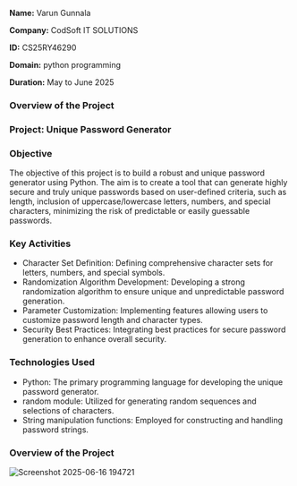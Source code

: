 **Name:** Varun Gunnala

**Company:** CodSoft IT SOLUTIONS

**ID:** CS25RY46290

**Domain:** python programming

**Duration:** May to June 2025



### Overview of the Project


### Project: Unique Password Generator



### Objective
The objective of this project is to build a robust and unique password generator using Python. The aim is to create a tool that can generate highly secure and truly unique passwords based on user-defined criteria, such as length, inclusion of uppercase/lowercase letters, numbers, and special characters, minimizing the risk of predictable or easily guessable passwords.


### Key Activities
 * Character Set Definition: Defining comprehensive character sets for letters, numbers, and special symbols.
 * Randomization Algorithm Development: Developing a strong randomization algorithm to ensure unique and unpredictable password generation.
 * Parameter Customization: Implementing features allowing users to customize password length and character types.
 * Security Best Practices: Integrating best practices for secure password generation to enhance overall security.


### Technologies Used
 * Python: The primary programming language for developing the unique password generator.
 * random module: Utilized for generating random sequences and selections of characters.
 * String manipulation functions: Employed for constructing and handling password strings.

### Overview of the Project

![Screenshot 2025-06-16 194721](https://github.com/user-attachments/assets/e45951e7-12f8-4770-b80e-c25b8f724a9e)




